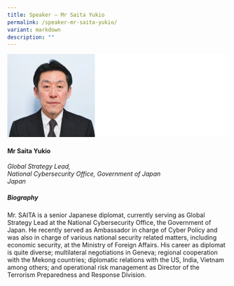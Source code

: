 ```yaml
---
title: Speaker – Mr Saita Yukio
permalink: /speaker-mr-saita-yukio/
variant: markdown
description: ""
---
```

![](/images/2025%20speakers/Saita_Yukio.png)
#### **Mr Saita Yukio**

*Global Strategy Lead, <br>National Cybersecurity Office, Government of Japan<br>Japan*

##### **Biography**
Mr. SAITA is a senior Japanese diplomat, currently serving as Global Strategy Lead at the National Cybersecurity Office, the Government of Japan. He recently served as Ambassador in charge of Cyber Policy and was also in charge of various national security related matters, including economic security, at the Ministry of Foreign Affairs. His career as diplomat is quite diverse; multilateral negotiations in Geneva; regional cooperation with the Mekong countries; diplomatic relations with the US, India, Vietnam among others; and operational risk management as Director of the Terrorism Preparedness and Response Division. 